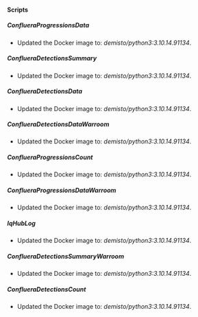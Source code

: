 
#### Scripts

##### ConflueraProgressionsData


- Updated the Docker image to: *demisto/python3:3.10.14.91134*.
##### ConflueraDetectionsSummary


- Updated the Docker image to: *demisto/python3:3.10.14.91134*.
##### ConflueraDetectionsData


- Updated the Docker image to: *demisto/python3:3.10.14.91134*.
##### ConflueraDetectionsDataWarroom


- Updated the Docker image to: *demisto/python3:3.10.14.91134*.
##### ConflueraProgressionsCount


- Updated the Docker image to: *demisto/python3:3.10.14.91134*.
##### ConflueraProgressionsDataWarroom


- Updated the Docker image to: *demisto/python3:3.10.14.91134*.
##### IqHubLog


- Updated the Docker image to: *demisto/python3:3.10.14.91134*.
##### ConflueraDetectionsSummaryWarroom


- Updated the Docker image to: *demisto/python3:3.10.14.91134*.
##### ConflueraDetectionsCount


- Updated the Docker image to: *demisto/python3:3.10.14.91134*.
